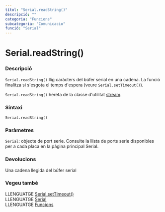 ```yaml
---
títol: "Serial.readString()"
descripció: ""
categoria: "Funcions"
subcategoria: "Comunicacio"
funció: "Serial"
---
```


# Serial.readString()

### Descripció

`Serial.readString()` llig caràcters del búfer serial en una cadena. La funció finalitza si s'esgota el temps d'espera (veure `Serial.setTimeout()`).

`Serial.readString()` hereta de la classe d'utilitat [stream](../Stream.md).

### Sintaxi

`Serial.readString()`

### Paràmetres

`Serial`: objecte de port serie. Consulte la llista de ports serie disponibles per a cada placa en la pàgina principal Serial.

### Devolucions

Una cadena llegida del búfer serial

### Vegeu també

LLENGUATGE [Serial.setTimeout()](./Serial.setTimeout().md)  
LLENGUATGE [Serial](../Serial.md)  
LLENGUATGE [Funcions](../../../Funcions.md)
